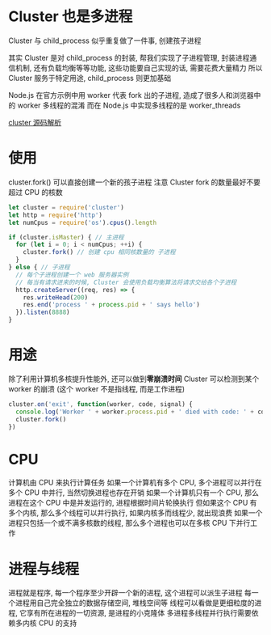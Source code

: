 # Cluster 也是多进程
Cluster 与 child_process 似乎重复做了一件事, 创建孩子进程

其实 Cluster 是对 child_process 的封装, 帮我们实现了子进程管理, 封装进程通信机制, 还有负载均衡等等功能, 这些功能要自己实现的话, 需要花费大量精力
所以 Cluster 服务于特定用途, child_process 则更加基础

Node.js 在官方示例中用 worker 代表 fork 出的子进程, 造成了很多人和浏览器中的 worker 多线程的混淆
而在 Node.js 中实现多线程的是 worker_threads

[cluster 源码解析](https://www.cnblogs.com/dashnowords/p/10958457.html)

# 使用
cluster.fork() 可以直接创建一个新的孩子进程
注意 Cluster fork 的数量最好不要超过 CPU 的核数
```js
let cluster = require('cluster')
let http = require('http')
let numCpus = require('os').cpus().length

if (cluster.isMaster) { // 主进程
  for (let i = 0; i < numCpus; ++i) {
    cluster.fork() // 创建 cpu 相同核数量的 子进程
  }
} else { // 子进程
  // 每个子进程创建一个 web 服务器实例
  // 每当有请求进来的时候, Cluster 会使用负载均衡算法将请求交给各个子进程
  http.createServer((req, res) => {
    res.writeHead(200)
    res.end('process ' + process.pid + ' says hello')
  }).listen(8888)
}
```

# 用途
除了利用计算机多核提升性能外, 还可以做到**零崩溃时间**
Cluster 可以检测到某个 worker 的崩溃 (这个 worker 不是指线程, 而是工作进程)
```js
cluster.on('exit', function(worker, code, signal) {
  console.log('Worker ' + worker.process.pid + ' died with code: ' + code + ' and signal: ' + signal)
  cluster.fork()
})
```

# CPU
计算机由 CPU 来执行计算任务
如果一个计算机有多个 CPU, 多个进程可以并行在多个 CPU 中并行, 当然切换进程也存在开销
如果一个计算机只有一个 CPU, 那么进程在这个 CPU 中是并发运行的, 进程根据时间片轮换执行
但如果这个 CPU 有多个内核, 那么多个线程可以并行执行, 如果内核多而线程少, 就出现浪费
如果一个进程只包括一个或不满多核数的线程, 那么多个进程也可以在多核 CPU 下并行工作

# 进程与线程
进程就是程序, 每一个程序至少开辟一个新的进程, 这个进程可以派生子进程
每一个进程用自己完全独立的数据存储空间, 堆栈空间等
线程可以看做是更细粒度的进程, 它享有所在进程的一切资源, 是进程的小克隆体
多进程多线程并行执行需要依赖多内核 CPU 的支持
